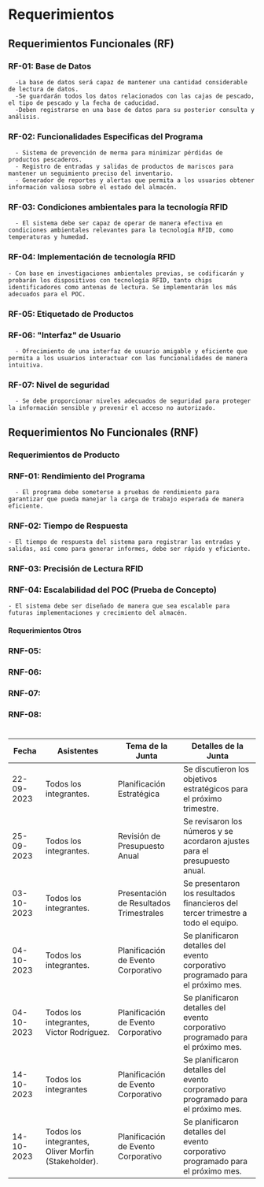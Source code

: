 # Requerimientos

## **Requerimientos Funcionales (RF)**

### **RF-01**: Base de Datos

      -La base de datos será capaz de mantener una cantidad considerable de lectura de datos.
      -Se guardarán todos los datos relacionados con las cajas de pescado, el tipo de pescado y la fecha de caducidad. 
      -Deben registrarse en una base de datos para su posterior consulta y análisis.
  
### **RF-02**: Funcionalidades Especificas del Programa

      - Sistema de prevención de merma para minimizar pérdidas de productos pescaderos.
      - Registro de entradas y salidas de productos de mariscos para mantener un seguimiento preciso del inventario.
      - Generador de reportes y alertas que permita a los usuarios obtener información valiosa sobre el estado del almacén.

### **RF-03**: Condiciones ambientales para la tecnología RFID
 
      - El sistema debe ser capaz de operar de manera efectiva en condiciones ambientales relevantes para la tecnología RFID, como temperaturas y humedad.
  
### **RF-04**: Implementación de tecnología RFID

    - Con base en investigaciones ambientales previas, se codificarán y probarán los dispositivos con tecnología RFID, tanto chips identificadores como antenas de lectura. Se implementarán los más adecuados para el POC.
  
### **RF-05**: Etiquetado de Productos
### **RF-06**: "Interfaz" de Usuario

      - Ofrecimiento de una interfaz de usuario amigable y eficiente que permita a los usuarios interactuar con las funcionalidades de manera intuitiva.
  
### **RF-07**: Nivel de seguridad

      - Se debe proporcionar niveles adecuados de seguridad para proteger la información sensible y prevenir el acceso no autorizado.




## Requerimientos No Funcionales (RNF)

### Requerimientos de Producto

### **RNF-01**: Rendimiento del Programa
    
      - El programa debe someterse a pruebas de rendimiento para garantizar que pueda manejar la carga de trabajo esperada de manera eficiente.

### **RNF-02**: Tiempo de Respuesta
    - El tiempo de respuesta del sistema para registrar las entradas y salidas, así como para generar informes, debe ser rápido y eficiente.

### **RNF-03**: Precisión de Lectura RFID

### **RNF-04**: Escalabilidad del POC (Prueba de Concepto)
    
    - El sistema debe ser diseñado de manera que sea escalable para futuras implementaciones y crecimiento del almacén.

#### Requerimientos Otros

### **RNF-05**:

### **RNF-06**:

### **RNF-07**:

### **RNF-08**:


#
| Fecha       | Asistentes               | Tema de la Junta                   | Detalles de la Junta                 |
|-------------|--------------------------|-------------------------------------|-------------------------------------|
| 22-09-2023 | Todos los integrantes.  | Planificación Estratégica           | Se discutieron los objetivos estratégicos para el próximo trimestre.               |
| 25-09-2023 | Todos los integrantes.  | Revisión de Presupuesto Anual       | Se revisaron los números y se acordaron ajustes para el presupuesto anual.         |
| 03-10-2023 | Todos los integrantes.  | Presentación de Resultados Trimestrales | Se presentaron los resultados financieros del tercer trimestre a todo el equipo. |
| 04-10-2023 | Todos los integrantes.  | Planificación de Evento Corporativo  | Se planificaron detalles del evento corporativo programado para el próximo mes.     |
| 04-10-2023 | Todos los integrantes, Victor Rodríguez. | Planificación de Evento Corporativo  | Se planificaron detalles del evento corporativo programado para el próximo mes.     |
| 14-10-2023 | Todos los integrantes  | Planificación de Evento Corporativo  | Se planificaron detalles del evento corporativo programado para el próximo mes.     |
| 14-10-2023 | Todos los integrantes, Oliver Morfin (Stakeholder). | Planificación de Evento Corporativo  | Se planificaron detalles del evento corporativo programado para el próximo mes.     |